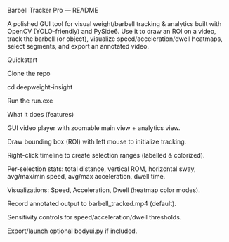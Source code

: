 Barbell Tracker Pro — README

A polished GUI tool for visual weight/barbell tracking & analytics built with OpenCV (YOLO-friendly) and PySide6.
Use it to draw an ROI on a video, track the barbell (or object), visualize speed/acceleration/dwell heatmaps, select segments, and export an annotated video.


Quickstart

Clone the repo

cd deepweight-insight

Run the run.exe
























What it does (features)

GUI video player with zoomable main view + analytics view.

Draw bounding box (ROI) with left mouse to initialize tracking.

Right-click timeline to create selection ranges (labelled & colorized).

Per-selection stats: total distance, vertical ROM, horizontal sway, avg/max/min speed, avg/max acceleration, dwell time.

Visualizations: Speed, Acceleration, Dwell (heatmap color modes).

Record annotated output to barbell_tracked.mp4 (default).

Sensitivity controls for speed/acceleration/dwell thresholds.

Export/launch optional bodyui.py if included.
